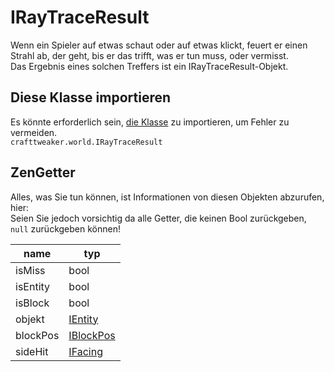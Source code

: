 # IRayTraceResult

Wenn ein Spieler auf etwas schaut oder auf etwas klickt, feuert er einen Strahl ab, der geht, bis er das trifft, was er tun muss, oder vermisst.  
Das Ergebnis eines solchen Treffers ist ein IRayTraceResult-Objekt.

## Diese Klasse importieren

Es könnte erforderlich sein, [die Klasse](/AdvancedFunctions/Import/) zu importieren, um Fehler zu vermeiden.  
`crafttweaker.world.IRayTraceResult`

## ZenGetter

Alles, was Sie tun können, ist Informationen von diesen Objekten abzurufen, hier:  
Seien Sie jedoch vorsichtig da alle Getter, die keinen Bool zurückgeben, `null` zurückgeben können!

| name     | typ                                    |
| -------- | -------------------------------------- |
| isMiss   | bool                                   |
| isEntity | bool                                   |
| isBlock  | bool                                   |
| objekt   | [IEntity](/Vanilla/Entities/IEntity/)  |
| blockPos | [IBlockPos](/Vanilla/World/IBlockPos/) |
| sideHit  | [IFacing](/Vanilla/World/IFacing/)     |